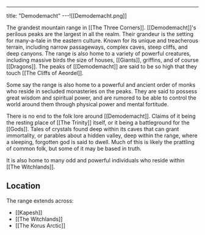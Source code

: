 ---
title: "Demodemacht"
---![[Demodemacht.png]]

The grandest mountain range in [[The Three Corners]]. [[Demodemacht]]'s perilous peaks are the largest in all the realm. Their grandeur is the setting for many-a-tale in the eastern culture. Known for its unique and treacherous terrain, including narrow passageways, complex caves, steep cliffs, and deep canyons. The range is also home to a variety of powerful creatures, including massive birds the size of houses, [[Giants]], griffins, and of course [[Dragons]]. The peaks of [[Demodemacht]] are said to be so high that they touch [[The Cliffs of Aeordel]].

Some say the range is also home to a powerful and ancient order of monks who reside in secluded monasteries on the peaks. They are said to possess great wisdom and spiritual power, and are rumored to be able to control the world around them through physical power and mental fortitude.

There is no end to the folk lore around [[Demodemacht]]. Claims of it being the resting place of [[The Trinity]] itself, or it being a battleground for the [[Gods]]. Tales of crystals found deep within its caves that can grant immortality, or parables about a hidden valley, deep within the range, where a sleeping, forgotten god is said to dwell. Much of this is likely the prattling of common folk, but some of it may be based in truth.

It is also home to many odd and powerful individuals who reside within [[The Witchlands]].

## Location
The range extends across:
- [[Kapesh]]
- [[The Witchlands]]
- [[The Korus Arctic]]